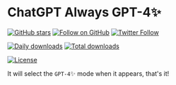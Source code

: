 # ChatGPT Always GPT-4✨

[![GitHub stars](https://img.shields.io/github/stars/mefengl/chat-play?style=social)](https://github.com/mefengl/chat-play)
[![Follow on GitHub](https://img.shields.io/github/followers/mefengl?label=Follow%20%40mefengl&style=social)](https://github.com/mefengl)
[![Twitter Follow](https://img.shields.io/twitter/follow/mefengl?style=social)](https://twitter.com/mefengl)

[![Daily downloads](https://img.shields.io/greasyfork/dd/466720)](https://greasyfork.org/scripts/466720/stats)
[![Total downloads](https://img.shields.io/greasyfork/dt/466720)](https://greasyfork.org/scripts/466720/stats)

[![License](https://img.shields.io/greasyfork/l/466720?color=&label=License)](https://opensource.org/licenses/MIT)

It will select the `GPT-4`✨ mode when it appears, that's it!
